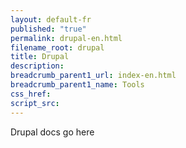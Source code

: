```yaml
---
layout: default-fr
published: "true"
permalink: drupal-en.html
filename_root: drupal
title: Drupal
description:
breadcrumb_parent1_url: index-en.html
breadcrumb_parent1_name: Tools
css_href:
script_src:
---
```


Drupal docs go here
